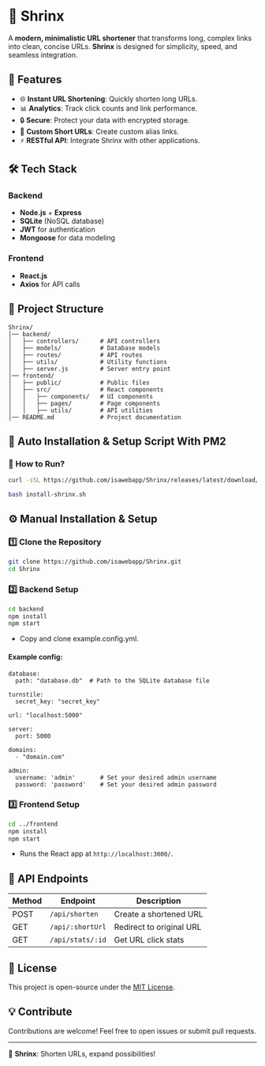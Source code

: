 # 🔗 Shrinx

A **modern, minimalistic URL shortener** that transforms long, complex links into clean, concise URLs. **Shrinx** is designed for simplicity, speed, and seamless integration.

## 🚀 Features

- 🌐 **Instant URL Shortening**: Quickly shorten long URLs.
- 📊 **Analytics**: Track click counts and link performance.
- 🔒 **Secure**: Protect your data with encrypted storage.
- 🔗 **Custom Short URLs**: Create custom alias links.
- ⚡ **RESTful API**: Integrate Shrinx with other applications.

## 🛠️ Tech Stack

### Backend
- **Node.js** + **Express**
- **SQLite** (NoSQL database)
- **JWT** for authentication
- **Mongoose** for data modeling

### Frontend
- **React.js**
- **Axios** for API calls

## 📂 Project Structure

```
Shrinx/
│── backend/
│   ├── controllers/      # API controllers
│   ├── models/           # Database models
│   ├── routes/           # API routes
│   ├── utils/            # Utility functions
│   ├── server.js         # Server entry point
│── frontend/
│   ├── public/           # Public files
│   ├── src/              # React components
│   │   ├── components/   # UI components
│   │   ├── pages/        # Page components
│   │   ├── utils/        # API utilities
│── README.md             # Project documentation
```

## 📜 Auto Installation & Setup Script With PM2

### 🔹 How to Run?

```sh
curl -sSL https://github.com/isawebapp/Shrinx/releases/latest/download/install-shrinx.sh | sudo bash
```
```sh
bash install-shrinx.sh
```

## ⚙️ Manual Installation & Setup

### 1️⃣ Clone the Repository
```sh
git clone https://github.com/isawebapp/Shrinx.git
cd Shrinx
```

### 2️⃣ Backend Setup
```sh
cd backend
npm install
npm start
```
- Copy and clone example.config.yml.

#### Example config:
```
database:
  path: "database.db"  # Path to the SQLite database file

turnstile:
  secret_key: "secret_key"

url: "localhost:5000"

server:
  port: 5000

domains:
  - "domain.com"

admin:
  username: 'admin'       # Set your desired admin username
  password: 'password'    # Set your desired admin password
```

### 3️⃣ Frontend Setup
```sh
cd ../frontend
npm install
npm start
```
- Runs the React app at `http://localhost:3000/`.

## 📝 API Endpoints

| Method | Endpoint          | Description              |
|--------|-------------------|--------------------------|
| POST   | `/api/shorten`    | Create a shortened URL   |
| GET    | `/api/:shortUrl`  | Redirect to original URL |
| GET    | `/api/stats/:id`  | Get URL click stats      |

## 📜 License

This project is open-source under the [MIT License](LICENSE).

## 💡 Contribute

Contributions are welcome! Feel free to open issues or submit pull requests.

---

🚀 **Shrinx**: Shorten URLs, expand possibilities!

